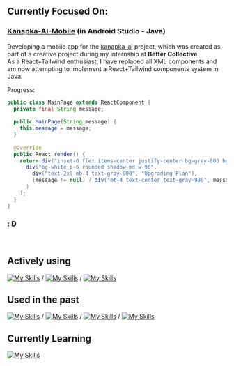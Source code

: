 ## Currently Focused On:
### [Kanapka-AI-Mobile](https://github.com/FylypekUNO/Kanapka-AI-Mobile) (in Android Studio - Java)

Developing a mobile app for the [kanapka-ai](https://github.com/Glider6014/kanapka-ai) project, which was created as part of a creative project during my internship at **Better Collective**.  
As a React+Tailwind enthusiast, I have replaced all XML components and am now attempting to implement a React+Tailwind components system in Java.

Progress:
```java
public class MainPage extends ReactComponent {
  private final String message;
  
  public MainPage(String message) {
    this.message = message;
  }
  
  @Override
  public React render() {
    return div("inset-0 flex items-center justify-center bg-gray-800 bg-opacity-50",
      div("bg-white p-6 rounded shadow-md w-96",
        div("text-2xl mb-4 text-gray-900", "Upgrading Plan"),
        (message != null) ? div("mt-4 text-center text-gray-900", message) : null
      )
    );
  }
}
```

### : D

<br/>

## Actively using
[![My Skills](https://skillicons.dev/icons?i=vscode,nextjs,nodejs,js,ts)](https://skillicons.dev) /
[![My Skills](https://skillicons.dev/icons?i=androidstudio,java)](https://skillicons.dev) /
[![My Skills](https://skillicons.dev/icons?i=rider,cs)](https://skillicons.dev)

## Used in the past
[![My Skills](https://skillicons.dev/icons?i=robloxstudio,lua)](https://skillicons.dev) /
[![My Skills](https://skillicons.dev/icons?i=pycharm,py)](https://skillicons.dev) /
[![My Skills](https://skillicons.dev/icons?i=clion,cpp)](https://skillicons.dev) /
[![My Skills](https://skillicons.dev/icons?i=php,mysql)](https://skillicons.dev)


## Currently Learning
[![My Skills](https://skillicons.dev/icons?i=rust,deno)](https://skillicons.dev)

<!--
**FylypekUNO/FylypekUNO** is a ✨ _special_ ✨ repository because its `README.md` (this file) appears on your GitHub profile.

Here are some ideas to get you started:

- 🔭 I’m currently working on ...
- 🌱 I’m currently learning ...
- 👯 I’m looking to collaborate on ...
- 🤔 I’m looking for help with ...
- 💬 Ask me about ...
- 📫 How to reach me: ...
- 😄 Pronouns: ...
- ⚡ Fun fact: ...
-->

